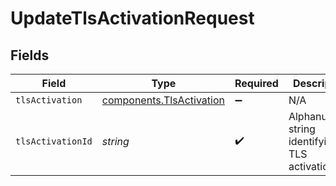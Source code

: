 # UpdateTlsActivationRequest


## Fields

| Field                                                            | Type                                                             | Required                                                         | Description                                                      | Example                                                          |
| ---------------------------------------------------------------- | ---------------------------------------------------------------- | ---------------------------------------------------------------- | ---------------------------------------------------------------- | ---------------------------------------------------------------- |
| `tlsActivation`                                                  | [components.TlsActivation](../../models/shared/tlsactivation.md) | :heavy_minus_sign:                                               | N/A                                                              |                                                                  |
| `tlsActivationId`                                                | *string*                                                         | :heavy_check_mark:                                               | Alphanumeric string identifying a TLS activation.                | aCtguUGZzb2W9Euo4moOR                                            |